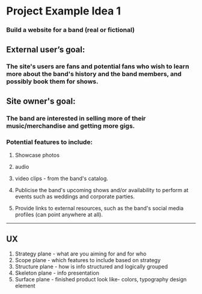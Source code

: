 # Project Example Idea 1
### Build a website for a band (real or fictional)

 ## External user’s goal:
### The site's users are fans and potential fans who wish to learn more about the band's history and the band members, and possibly book them for shows.

## Site owner's goal:
### The band are interested in selling more of their music/merchandise and getting more gigs.

### Potential features to include:
  1. Showcase photos
  2. audio
  3. video clips
    - from the band's catalog.

  4. Publicise the band's upcoming shows and/or availability to perform at events such as weddings and corporate parties.

5. Provide links to external resources, such as the band's social media profiles (can point anywhere at all).

---

## UX
1. Strategy plane - what are you aiming for and for who
2. Scope plane - which features to include based on strategy
3. Structure plane - how is info structured and logically grouped
4. Skeleton plane - info presentation
5. Surface plane - finished product look like- colors, typography design element
